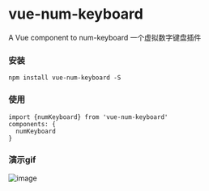 # vue-num-keyboard

A Vue component to num-keyboard
一个虚拟数字键盘插件
### 安装
```
npm install vue-num-keyboard -S
```
### 使用
```
import {numKeyboard} from 'vue-num-keyboard'
components: {
  numKeyboard
}
```
### 演示gif
![image](http://oij04cgoe.bkt.clouddn.com/112222.gif)
